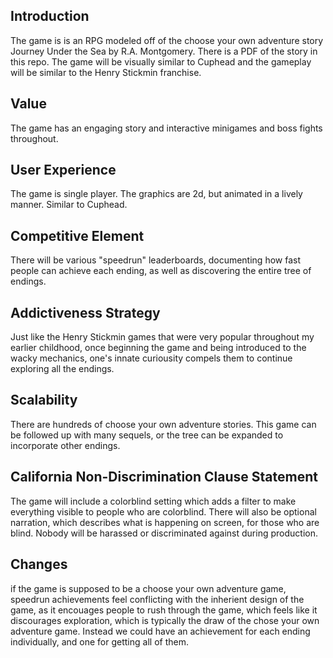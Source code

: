 ## Introduction

The game is is an RPG modeled off of the choose your own adventure story Journey Under the Sea by R.A. Montgomery. There is a PDF of the story in this repo. The game will be visually similar to Cuphead and the gameplay will be similar to the Henry Stickmin franchise.

## Value

The game has an engaging story and interactive minigames and boss fights throughout.

## User Experience

The game is single player. The graphics are 2d, but animated in a lively manner. Similar to Cuphead.

## Competitive Element

There will be various "speedrun" leaderboards, documenting how fast people can achieve each ending, as well as discovering the entire tree of endings.

## Addictiveness Strategy

Just like the Henry Stickmin games that were very popular throughout my earlier childhood, once beginning the game and being introduced to the wacky mechanics, one's innate curiousity compels them to continue exploring all the endings.

## Scalability

There are hundreds of choose your own adventure stories. This game can be followed up with many sequels, or the tree can be expanded to incorporate other endings.

## California Non-Discrimination Clause Statement

The game will include a colorblind setting which adds a filter to make everything visible to people who are colorblind. There will also be optional narration, which describes what is happening on screen, for those who are blind. Nobody will be harassed or discriminated against during production.

## Changes

if the game is supposed to be a choose your own adventure game, speedrun achievements feel conflicting with the inherient design of the game, as it encouages people to rush through the game, which feels like it discourages exploration, which is typically the draw of the chose your own adventure game. Instead we could have an achievement for each ending individually, and one for getting all of them.
